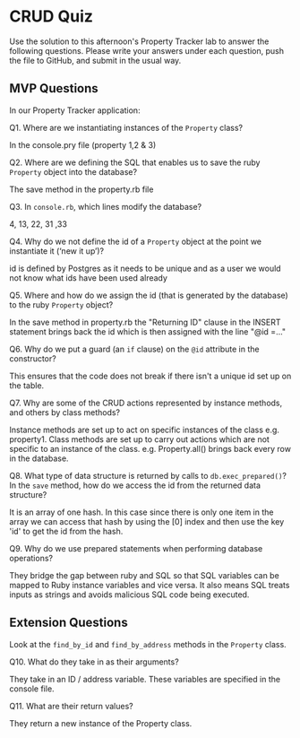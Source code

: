 # CRUD Quiz

Use the solution to this afternoon's Property Tracker lab to answer the following questions. Please write your answers under each question, push the file to GitHub, and submit in the usual way.

## MVP Questions

In our Property Tracker application:

Q1. Where are we instantiating instances of the `Property` class?

In the console.pry file (property 1,2 & 3) 

Q2. Where are we defining the SQL that enables us to save the ruby `Property` object into the database?

The save method in the property.rb file

Q3. In `console.rb`, which lines modify the database?

4, 13, 22, 31 ,33

Q4. Why do we not define the id of a `Property` object at the point we instantiate it (‘new it up’)?

id is defined by Postgres as it needs to be unique and as a user we would not know what ids have been used already

Q5. Where and how do we assign the id (that is generated by the database) to the ruby `Property` object?

In the save method in property.rb the "Returning ID" clause in the INSERT statement brings back the id which is then assigned with the line "@id =..." 

Q6. Why do we put a guard (an `if` clause) on the `@id` attribute in the constructor?

This ensures that the code does not break if there isn't a unique id set up on the table.

Q7. Why are some of the CRUD actions represented by instance methods, and others by class methods?

Instance methods are set up to act on specific instances of the class e.g. property1. Class methods are set up to carry out actions which are not specific to an instance of the class. e.g. Property.all() brings back every row in the database.

Q8. What type of data structure is returned by calls to `db.exec_prepared()`? In the `save` method, how do we access the id from the returned data structure?

It is an array of one hash. In this case since there is only one item in the array we can access that hash by using the [0] index and then use the key 'id' to get the id from the hash.


Q9. Why do we use prepared statements when performing database operations?

They bridge the gap between ruby and SQL so that SQL variables can be mapped to Ruby instance variables and vice versa. It also means SQL treats inputs as strings and avoids malicious SQL code being executed.

## Extension Questions

Look at the `find_by_id` and `find_by_address` methods in the `Property` class.

Q10. What do they take in as their arguments?

They take in an ID / address variable. These variables are specified in the console file.

Q11. What are their return values?

They return a new instance of the Property class.
